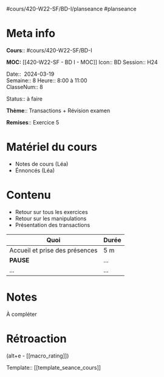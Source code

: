 #cours/420-W22-SF/BD-I/planseance #planseance
# Meta info

**Cours**:: #cours/420-W22-SF/BD-I 

**MOC:** [[420-W22-SF - BD I - MOC]]
Icon::  <span class="chip cours-1">BD</span>
Session:: H24

Date::  2024-03-19  
Semaine:: 8
Heure:: 8:00 à 11:00  
ClasseNum:: 8

Status:: <span class="chip not-ready">à faire</span> 

**Thème**:: Transactions + Révision examen

**Remises**:: Exercice 5

# Matériel du cours
* Notes de cours (Léa)
* Énnoncés (Léa)
# Contenu
* Retour sur tous les exercices
* Retour sur les manipulations
* Présentation des transactions

| Quoi                           | Durée |
| ------------------------------ | ----- |
| Accueil et prise des présences | 5 m   |
| **PAUSE**                      | ...   |
| ...                            | ...   |
# Notes
À compléter

# Rétroaction
(alt+e - [[macro_rating]])

Template:: [[template_seance_cours]]